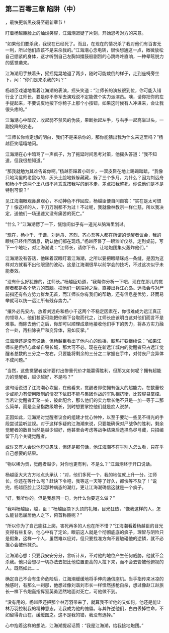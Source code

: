 ## 第二百零三章 陷阱（中）
，最快更新黑夜将至最新章节！

盯着杨越臣脸上的灿烂笑容，江海潮迟疑了片刻，开始思考对方的来意。

“如果他们要杀我，我现在已经死了。而且，在现在的情况杀了我对他们有百害无一利，所以他们应该不是来杀我的。”江海潮心念电转，很快想通这一点，微微放松自己绷紧的身体，这才听到自己左胸如擂鼓般剧烈的心跳咚咚直响，一种晕眩脱力的感觉袭来。

江海潮用手扶着头，摇摇晃晃地退了两步，随时可能栽倒的样子，走到座椅旁坐下，问：“你们是来杀我的吗？”

杨越臣戏谑地看着江海潮的表演，摇头笑道：“江师长的演技很到位，你可能入错行业了江师长，要是你不参军去演戏说不定能做个实力派演员。噢，请你把你的左手提起来，不要调皮地按下你椅子上那个小按钮，如果这时候有人冲进来，会让我很头疼的。”

江海潮心中暗叹，收起弱不禁风的伪装，果断抬起左手，与右手一起高举过头，一副投降的姿态。

“江师长你肯定想的明白，我们不是来杀你的，那你能猜出我为什么来这里吗？”杨越臣笑嘻嘻地问。

江海潮在心中暗骂了一声疯子，为了拖延时间思考对策，他摇头答道：“我不知道，但我很想知道。”

“那我就勉为其难告诉你啊。”杨越臣踩着小碎步，一双皮鞋在地上踢踢踏踏，“我像只地沟里的老鼠似的，灰头土脸地躲躲藏藏，躲了三个多月，为什么？因为刘远舟和杨小千这两个王八蛋不肯乖乖按我写的剧本走，差点把我整死。你说他们是不是特别可恨？”

见江海潮眼观鼻鼻观心，不动神色不作回应，杨越臣便自问自答：“实在是太可恨了！像这样的人，千刀万剐都不为过！不过呢，我就像林教宗一样仁慈，所以我决定，送他们一场迅速又没有痛苦的死亡。”

“什么？”江海潮愣了一下，恍惚间似乎有一道光从脑海里划过。

“现在，杨小千、于谦、刘远舟、齐烈、齐心吾等人都在所谓的觉醒者议会，我的眼线已经传回消息，确认他们都在现场。”杨越臣瞥了一眼监听仪器，走到桌前，写下一个地址，对江海潮说：“江师长，请你下令，让地炮团集火轰炸他们。”

江海潮没有答话，他眯着双眼盯着江海潮，之所以要把眼睛眯成一条缝，是因为这样对方就看不出他眼里的波动，这是江海潮很早以前学会的技巧，不过这次似乎未能奏效。

“没有什么好犹豫的，江师长。”杨越臣劝道，“我帮你分析一下吧，现在在那儿的觉醒者都是各个势力的首脑。把他们一锅端掉之后，直接出兵江心岛。远救会与对尸前指还有各方势力群龙无首，而江师长你有我们的帮助，还有信息差优势，轻而易举就可以统一远江所有残存势力。”

“攘外必先安内，放着刘远舟和杨小千这两个不稳定因素在，你很难成为远江真正的领导人，他们甚至可能把你踢下台取而代之，江师长应该明白这对他们而言不是难事。而除去他们之后，你却可以顺理成章地接收他们手下的势力，将各方实力融合一处，再扫除丧尸和变异体，易如反掌。”

江海潮还是没有说话，但杨越臣看出了他内心的动摇，趁热打铁继续说：“如果江师长是但担心此举自毁长城，那大可不必。现在在新远江城内的觉醒者只占远江觉醒者总数的三分之一左右，只要能将剩余的三分之二掌握在手中，对付丧尸变异体不成问题。”

“当然，这些觉醒者或许要付出惨重代价才能赢得胜利，但那又如何呢？拥有超能力的觉醒者，越少越好，不是吗？”

这句话说进了江海潮心坎里，在他看来，觉醒者即使拥有强大的超能力，在数量较少或能力有使用限制的情况下依旧不能与集团作战的军队相抗衡，比较容易掌控。当若让觉醒者汇聚一处，彼此配合，那么他们的实力增长绝不只是一加一等于二那么简单，而是会呈指数级增长，到时想要掌控他们就是痴人说梦。

正因如此，江海潮对觉醒者议会的组建才忧心忡忡，以至于要动一些见不得光的手段尝试监听监视。对于这样多疑的江海潮来说，只要能确保对尸战争的胜利，剩余觉醒者的数目当然是越少越好，他甚至会考虑等战争结束后选择鸟尽弓藏，只招编留下几个关键觉醒者。

或许又有人会说他短见愚昧，但还是那句话，他江海潮不在乎别人怎么看，只在乎自己想要的结果。

“物以稀为贵，觉醒者越少，对你也更有利，不是么？”江海潮终于开口说话。

杨越臣大大方方地点头承认：“对，他们多死一个，我的地位就上升一分。江师长，你还在等什么呢？赶快下令吧，我等这一天等了好久，都快等不及了！”说完，杨越臣脸上泛起那种病态的潮红，更让江海潮确信这就是一个疯子。

“好，我听你的。但是我想问一句，为什么你要这么做？”

“我叫杨越臣，越，臣！”杨越臣摘下头顶的礼帽，目光狂热，“像我这样的人，怎么能甘愿屈居他人之下，俯首称臣呢？”

“所以你为了自己能往上爬，害死再多的人也在所不惜？”江海潮看着杨越臣的目光变得有些复杂，他心中有了定论，眼前这人就是个彻彻底底的疯子，理智与阴险只是假象，这样一个人，虽然难以应对，但只要找准方向不要触碰他的逆鳞，就不必担心会被他抹杀。

江海潮心想：只要我安安分分，言听计从，不对他的地位产生任何威胁，他就不会杀我。他只会想尽一切办法去把比他位置更高的人拉下来，而不会去管被他俯视的人。既然如此……

确定自己不会有生命危险后，江海潮缓缓地将手伸向通信座机。当手指传来冰凉的触感时，有那么一刹那，他想过像刘谐刘市长一样悍然拔枪自杀，想过像赵江赵旅长一样下令炮轰指挥室英勇洒然地面对死亡，可他做不到。

“没有用的，杨越臣还把那个林万羽带来了，就算我不听他的又如何，他还是能让林万羽控制我的精神意志，让我成为他的傀儡。与其忤逆他们，白白丢掉性命，不如留得青山在，缓缓图之。这不是我的错，我没有选择。”

心中抱着这样的想法，江海潮提起话筒：“我是江海潮，给我接地炮团。”

